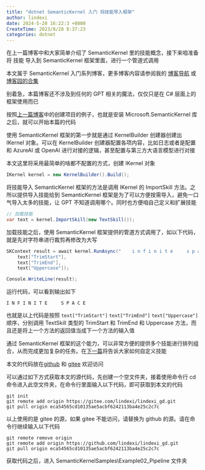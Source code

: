 ```yaml
---
title: "dotnet SemanticKernel 入门 将技能导入框架"
author: lindexi
date: 2024-5-20 16:22:3 +0800
CreateTime: 2023/8/28 8:37:23
categories: dotnet
---
```


在上一篇博客中和大家简单介绍了 SemanticKernel 里的技能概念，接下来咱准备将 技能 导入到 SemanticKernel 框架里面，进行一个管道式调用

<!--more-->


<!-- CreateTime:2023/8/28 8:37:23 -->

<!-- 发布 -->


本文属于 SemanticKernel 入门系列博客，更多博客内容请参阅我的 [博客导航](https://blog.lindexi.com/post/%E5%8D%9A%E5%AE%A2%E5%AF%BC%E8%88%AA.html ) 或 [博客园的合集](https://www.cnblogs.com/lindexi/collections/6439)

别着急，本篇博客还不涉及到任何的 GPT 相关的魔法，仅仅只是在 C# 层面上的框架使用而已

按照[上一篇博客](https://blog.lindexi.com/post/dotnet-SemanticKernel-%E5%85%A5%E9%97%A8-%E8%B0%83%E7%94%A8%E5%8E%9F%E7%94%9F%E6%9C%AC%E6%9C%BA%E6%8A%80%E8%83%BD.html )中的创建项目的例子，也就是安装 Microsoft.SemanticKernel 库之后，就可以开始本篇的代码

使用 SemanticKernel 框架的第一步就是通过 KernelBuilder 创建器创建出 IKernel 对象。可以在 KernelBuilder 创建器配置各项内容，比如日志或者是配置和 AzureAI 或 OpenAI 进行对接的逻辑，甚至配置与第三方大语言模型进行对接

本文这里将采用最简单的啥都不配置的方式，创建 IKernel 对象

```csharp
IKernel kernel = new KernelBuilder().Build();
```

将技能导入 SemanticKernel 框架的方法是调用 IKernel 的 ImportSkill 方法。之所以提供导入技能给到 SemanticKernel 框架是为了可以方便按需导入，避免一口气导入太多的技能，让 GPT 不知道调用哪个。同时也方便咱自己定义和扩展技能

```csharp
// 加载技能
var text = kernel.ImportSkill(new TextSkill());
```

加载技能之后，使用 SemanticKernel 框架提供的管道方式调用了，如以下代码，就是先对字符串进行裁剪再修改为大写

```csharp
SKContext result = await kernel.RunAsync("    i n f i n i t e     s p a c e     ",
    text["TrimStart"],
    text["TrimEnd"],
    text["Uppercase"]);

Console.WriteLine(result);
```

运行代码，可以看到输出如下

```
I N F I N I T E     S P A C E
```

也就是以上代码是按照 `text["TrimStart"]` `text["TrimEnd"]` `text["Uppercase"]` 顺序，分别调用 TextSkill 类型的 TrimStart 和 TrimEnd 和 Uppercase 方法，而且还是将上一个方法的返回值当成下一个方法的输入值

通过 SemanticKernel 框架的这个能力，可以非常方便的提供多个技能进行排列组合，从而完成更加复杂的任务。在[下一篇](https://blog.lindexi.com/post/dotnet-SemanticKernel-%E5%85%A5%E9%97%A8-%E8%87%AA%E5%AE%9A%E4%B9%89%E5%8F%98%E9%87%8F%E5%92%8C%E6%8A%80%E8%83%BD.html )将告诉大家如何自定义技能

本文的代码放在[github](https://github.com/lindexi/lindexi_gd/tree/eca54565cd10135ae5acbf6242113ba4e25c2c7c/SemanticKernelSamples/Example02_Pipeline) 和 [gitee](https://gitee.com/lindexi/lindexi_gd/tree/eca54565cd10135ae5acbf6242113ba4e25c2c7c/SemanticKernelSamples/Example02_Pipeline) 欢迎访问

可以通过如下方式获取本文的源代码，先创建一个空文件夹，接着使用命令行 cd 命令进入此空文件夹，在命令行里面输入以下代码，即可获取到本文的代码

```
git init
git remote add origin https://gitee.com/lindexi/lindexi_gd.git
git pull origin eca54565cd10135ae5acbf6242113ba4e25c2c7c
```

以上使用的是 gitee 的源，如果 gitee 不能访问，请替换为 github 的源。请在命令行继续输入以下代码

```
git remote remove origin
git remote add origin https://github.com/lindexi/lindexi_gd.git
git pull origin eca54565cd10135ae5acbf6242113ba4e25c2c7c
```

获取代码之后，进入 SemanticKernelSamples\Example02_Pipeline 文件夹
